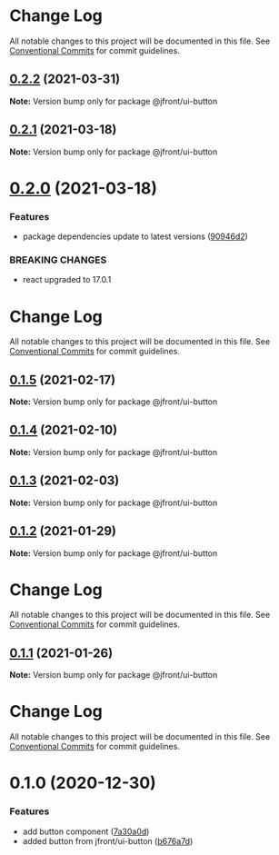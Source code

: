 # Change Log

All notable changes to this project will be documented in this file.
See [Conventional Commits](https://conventionalcommits.org) for commit guidelines.

## [0.2.2](https://github.com/Jepria/jfront-ui/compare/@jfront/ui-button@0.2.1...@jfront/ui-button@0.2.2) (2021-03-31)

**Note:** Version bump only for package @jfront/ui-button





## [0.2.1](https://github.com/Jepria/jfront-ui/compare/@jfront/ui-button@0.2.0...@jfront/ui-button@0.2.1) (2021-03-18)

**Note:** Version bump only for package @jfront/ui-button





# [0.2.0](https://github.com/Jepria/jfront-ui/compare/@jfront/ui-button@0.1.5...@jfront/ui-button@0.2.0) (2021-03-18)


### Features

* package dependencies update to latest versions ([90946d2](https://github.com/Jepria/jfront-ui/commit/90946d25fcb08fc77e4b143567963682f8ff3d2b))


### BREAKING CHANGES

* react upgraded to 17.0.1





# Change Log

All notable changes to this project will be documented in this file. See
[Conventional Commits](https://conventionalcommits.org) for commit guidelines.

## [0.1.5](https://github.com/Jepria/jfront-ui/compare/@jfront/ui-button@0.1.4...@jfront/ui-button@0.1.5) (2021-02-17)

**Note:** Version bump only for package @jfront/ui-button

## [0.1.4](https://github.com/Jepria/jfront-ui/compare/@jfront/ui-button@0.1.3...@jfront/ui-button@0.1.4) (2021-02-10)

**Note:** Version bump only for package @jfront/ui-button

## [0.1.3](https://github.com/Jepria/jfront-ui/compare/@jfront/ui-button@0.1.2...@jfront/ui-button@0.1.3) (2021-02-03)

**Note:** Version bump only for package @jfront/ui-button

## [0.1.2](https://github.com/Jepria/jfront-ui/compare/@jfront/ui-button@0.1.1...@jfront/ui-button@0.1.2) (2021-01-29)

**Note:** Version bump only for package @jfront/ui-button

# Change Log

All notable changes to this project will be documented in this file. See
[Conventional Commits](https://conventionalcommits.org) for commit guidelines.

## [0.1.1](https://github.com/Jepria/jfront-ui/compare/@jfront/ui-button@0.1.0...@jfront/ui-button@0.1.1) (2021-01-26)

**Note:** Version bump only for package @jfront/ui-button

# Change Log

All notable changes to this project will be documented in this file. See
[Conventional Commits](https://conventionalcommits.org) for commit guidelines.

# 0.1.0 (2020-12-30)

### Features

- add button component
  ([7a30a0d](https://github.com/Jepria/jfront-ui/commit/7a30a0d6823a1a705dfef9cd145e3ba7cf26f919))
- added button from jfront/ui-button
  ([b676a7d](https://github.com/Jepria/jfront-ui/commit/b676a7d6e6e3d6ad4ed039384a0bc4485ea2c7ae))
